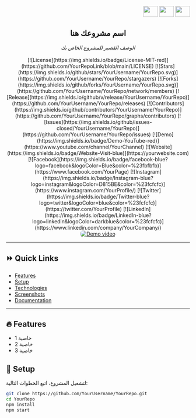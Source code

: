 <div align="right">
  <!-- روابط المشاركة على وسائل التواصل الاجتماعي -->
  <a target="_blank" href="https://www.facebook.com/sharer/sharer.php?u=https://github.com/YourRepoLink" style="text-decoration:none">
    <img src="https://img.shields.io/badge/-0d1117?logo=facebook"  width="40" height="30">
  </a>
  <a target="_blank" href="https://www.linkedin.com/shareArticle?mini=true&url=https://github.com/YourRepoLink" style="text-decoration:none">
    <img src="https://img.shields.io/badge/-0d1117?logo=linkedin"  width="40" height="30">
  </a>
  <a target="_blank" href="https://twitter.com/intent/tweet?&url=https://github.com/YourRepoLink" style="text-decoration:none">
    <img src="https://img.shields.io/badge/-0d1117?logo=twitter" width="40" height="30">
  </a>
</div>

<div align="center">
  <h2>اسم مشروعك هنا</h2>
  <i>الوصف القصير للمشروع الخاص بك</i>
  <br/>
  <br/>
</div>

<div align="center">
  <!-- شارات Shields.io -->
  [![License](https://img.shields.io/badge/License-MIT-red)](https://github.com/YourRepoLink/blob/main/LICENSE)
  [![Stars](https://img.shields.io/github/stars/YourUsername/YourRepo.svg)](https://github.com/YourUsername/YourRepo/stargazers)
  [![Forks](https://img.shields.io/github/forks/YourUsername/YourRepo.svg)](https://github.com/YourUsername/YourRepo/network/members)
  [![Release](https://img.shields.io/github/v/release/YourUsername/YourRepo)](https://github.com/YourUsername/YourRepo/releases)
  [![Contributors](https://img.shields.io/github/contributors/YourUsername/YourRepo)](https://github.com/YourUsername/YourRepo/graphs/contributors)
  [![Issues](https://img.shields.io/github/issues-closed/YourUsername/YourRepo)](https://github.com/YourUsername/YourRepo/issues)
  [![Demo](https://img.shields.io/badge/Demo-YouTube-red)](https://www.youtube.com/channel/YourChannel)
  [![Website](https://img.shields.io/badge/Website-Visit-blue)](https://yourwebsite.com)
</div>

<div align="center">
  <!-- روابط وسائل التواصل الاجتماعي -->
  [![Facebook](https://img.shields.io/badge/facebook-blue?logo=facebook&logoColor=Blue&color=%23fbfbfb)](https://www.facebook.com/YourPage)
  [![Instagram](https://img.shields.io/badge/Instagram-blue?logo=instagram&logoColor=D815BE&color=%23fcfcfc)](https://www.instagram.com/YourProfile/)
  [![Twitter](https://img.shields.io/badge/Twitter-blue?logo=twitter&logoColor=blue&color=%23fcfcfc)](https://twitter.com/YourProfile)
  [![LinkedIn](https://img.shields.io/badge/LinkedIn-blue?logo=linkedin&logoColor=darkblue&color=%23fcfcfc)](https://www.linkedin.com/company/YourCompany/)
</div>

<div align="center">
  <!-- صورة أو فيديو توضيحي -->
  <a href="https://www.youtube.com/watch?v=YourVideoID">
    <img src="https://via.placeholder.com/800x400.png?text=Demo+Video" alt="Demo video" style="border-radius: 6px; width: auto;">
  </a>
</div>

<hr/>

## :fast_forward: Quick Links

- [Features](#features)
- [Setup](#setup)
- [Technologies](#technologies)
- [Screenshots](#screenshots)
- [Documentation](#documentation)

<hr/>

## :fire: Features

- خاصية 1
- خاصية 2
- خاصية 3

## :wrench: Setup

لتشغيل المشروع، اتبع الخطوات التالية:

```bash
git clone https://github.com/YourUsername/YourRepo.git
cd YourRepo
npm install
npm start
